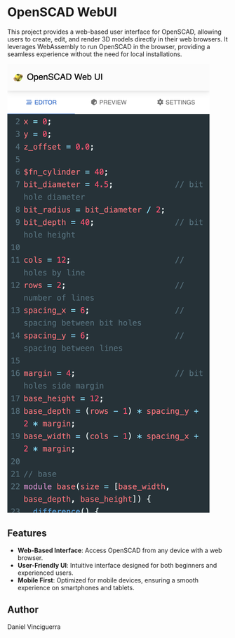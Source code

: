 # OpenSCAD WebUI

This project provides a web-based user interface for OpenSCAD, allowing users to create, edit, and render 3D models
directly in their web browsers. It leverages WebAssembly to run OpenSCAD in the browser, providing a seamless experience
without the need for local installations.

![OpenSCAD WebUI Screenshot](./screenshot.png)

## Features

- **Web-Based Interface**: Access OpenSCAD from any device with a web browser.
- **User-Friendly UI**: Intuitive interface designed for both beginners and experienced users.
- **Mobile First**: Optimized for mobile devices, ensuring a smooth experience on smartphones and tablets.

## Author

Daniel Vinciguerra

